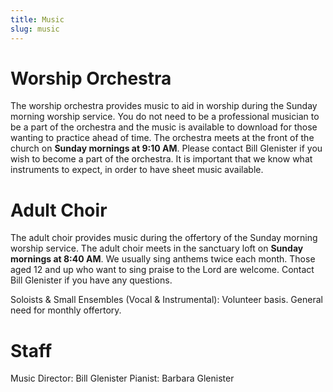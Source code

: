 ```yaml
---
title: Music
slug: music
---
```


# Worship Orchestra

The worship orchestra provides music to aid in worship during the Sunday morning worship service. You do not need to be a professional musician to be a part of the orchestra and the music is available to download for those wanting to practice ahead of time. The orchestra meets at the front of the church on **Sunday mornings at 9:10 AM**. Please contact Bill Glenister if you wish to become a part of the orchestra. It is important that we know what instruments to expect, in order to have sheet music available.

# Adult Choir

The adult choir provides music during the offertory of the Sunday morning worship service. The adult choir meets in the sanctuary loft on **Sunday mornings at 8:40 AM**. We usually sing anthems twice each month. Those aged 12 and up who want to sing praise to the Lord are welcome. Contact Bill Glenister if you have any questions.

Soloists & Small Ensembles (Vocal & Instrumental): Volunteer basis. General need for monthly offertory.

# Staff

Music Director: Bill Glenister
Pianist: Barbara Glenister
